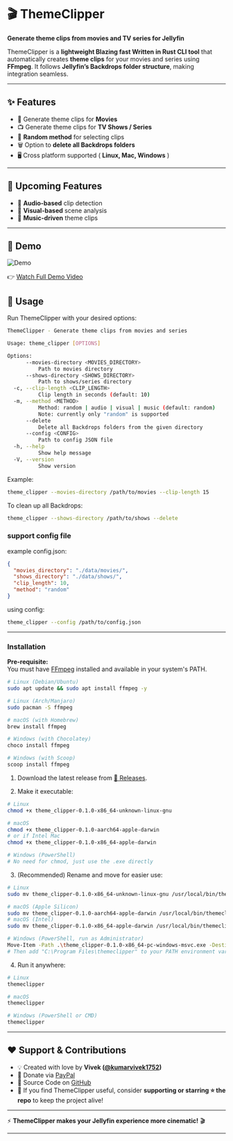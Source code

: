 # 🎬 ThemeClipper

**Generate theme clips from movies and TV series for Jellyfin**

ThemeClipper is a **lightweight Blazing fast Written in Rust CLI tool** that automatically creates **theme clips** for your movies and series using **FFmpeg**.
It follows **Jellyfin’s Backdrops folder structure**, making integration seamless.

---

## ✨ Features

- 🎥 Generate theme clips for **Movies**
- 📺 Generate theme clips for **TV Shows / Series**
- 🎲 **Random method** for selecting clips
- 🗑️ Option to **delete all Backdrops folders**
- 🖥️ Cross platform supported ( **Linux, Mac, Windows** )

---

## 🔮 Upcoming Features

- 🎵 **Audio-based** clip detection
- 👀 **Visual-based** scene analysis
- 🎼 **Music-driven** theme clips

---

## 🎥 Demo

![Demo](docs/assets/demo.gif)

👉 [Watch Full Demo Video](docs/assets/demo.mp4)

## 🚀 Usage

Run ThemeClipper with your desired options:

```bash
ThemeClipper - Generate theme clips from movies and series

Usage: theme_clipper [OPTIONS]

Options:
      --movies-directory <MOVIES_DIRECTORY>
          Path to movies directory
      --shows-directory <SHOWS_DIRECTORY>
          Path to shows/series directory
  -c, --clip-length <CLIP_LENGTH>
          Clip length in seconds (default: 10)
  -m, --method <METHOD>
          Method: random | audio | visual | music (default: random)
          Note: currently only "random" is supported
      --delete
          Delete all Backdrops folders from the given directory
      --config <CONFIG>
          Path to config JSON file
  -h, --help
          Show help message
  -V, --version
          Show version
```

Example:

```bash
theme_clipper --movies-directory /path/to/movies --clip-length 15
```

To clean up all Backdrops:

```bash
theme_clipper --shows-directory /path/to/shows --delete
```

### support config file

example config.json:

```json
{
  "movies_directory": "./data/movies/",
  "shows_directory": "./data/shows/",
  "clip_length": 10,
  "method": "random"
}
```

using config:

```bash
theme_clipper --config /path/to/config.json
```

---

### Installation

**Pre-requisite:**  
You must have [FFmpeg](https://ffmpeg.org/download.html) installed and available in your system's PATH.

```bash
# Linux (Debian/Ubuntu)
sudo apt update && sudo apt install ffmpeg -y

# Linux (Arch/Manjaro)
sudo pacman -S ffmpeg

# macOS (with Homebrew)
brew install ffmpeg

# Windows (with Chocolatey)
choco install ffmpeg

# Windows (with Scoop)
scoop install ffmpeg
```

1. Download the latest release from [🔗 Releases](https://github.com/kumarvivek1752/ThemeClipper/releases).

2. Make it executable:

```bash
# Linux
chmod +x theme_clipper-0.1.0-x86_64-unknown-linux-gnu

# macOS
chmod +x theme_clipper-0.1.0-aarch64-apple-darwin
# or if Intel Mac
chmod +x theme_clipper-0.1.0-x86_64-apple-darwin

# Windows (PowerShell)
# No need for chmod, just use the .exe directly
```

3. (Recommended) Rename and move for easier use:

```bash
# Linux
sudo mv theme_clipper-0.1.0-x86_64-unknown-linux-gnu /usr/local/bin/themeclipper

# macOS (Apple Silicon)
sudo mv theme_clipper-0.1.0-aarch64-apple-darwin /usr/local/bin/themeclipper
# macOS (Intel)
sudo mv theme_clipper-0.1.0-x86_64-apple-darwin /usr/local/bin/themeclipper

# Windows (PowerShell, run as Administrator)
Move-Item -Path .\theme_clipper-0.1.0-x86_64-pc-windows-msvc.exe -Destination "C:\Program Files\themeclipper\themeclipper.exe"
# Then add "C:\Program Files\themeclipper" to your PATH environment variable
```

4. Run it anywhere:

```bash
# Linux
themeclipper

# macOS
themeclipper

# Windows (PowerShell or CMD)
themeclipper
```

---

## ❤️ Support & Contributions

- 💡 Created with love by **Vivek ([@kumarvivek1752](https://github.com/kumarvivek1752))**
- 💝 Donate via [PayPal](https://paypal.me/kumarvivek1752)
- 🐙 Source Code on [GitHub](https://github.com/kumarvivek1752/ThemeClipper)
- 🙏 If you find ThemeClipper useful, consider **supporting or starring ⭐ the repo** to keep the project alive!

---

⚡ **ThemeClipper makes your Jellyfin experience more cinematic!** 🎬

---
